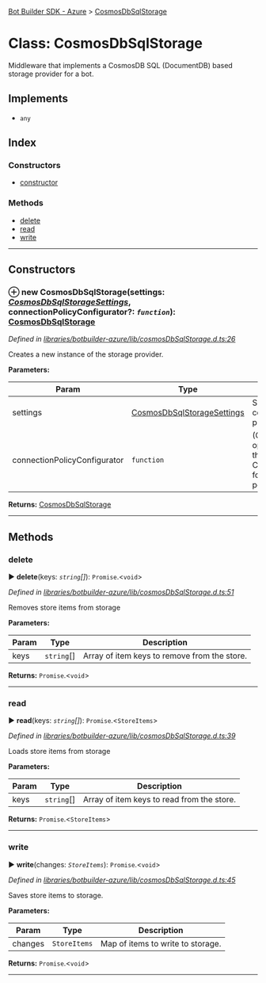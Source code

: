 [Bot Builder SDK - Azure](../README.md) > [CosmosDbSqlStorage](../classes/botbuilder_azure.cosmosdbsqlstorage.md)



# Class: CosmosDbSqlStorage


Middleware that implements a CosmosDB SQL (DocumentDB) based storage provider for a bot.

## Implements

* `any`

## Index

### Constructors

* [constructor](botbuilder_azure.cosmosdbsqlstorage.md#constructor)


### Methods

* [delete](botbuilder_azure.cosmosdbsqlstorage.md#delete)
* [read](botbuilder_azure.cosmosdbsqlstorage.md#read)
* [write](botbuilder_azure.cosmosdbsqlstorage.md#write)



---
## Constructors
<a id="constructor"></a>


### ⊕ **new CosmosDbSqlStorage**(settings: *[CosmosDbSqlStorageSettings](../interfaces/botbuilder_azure.cosmosdbsqlstoragesettings.md)*, connectionPolicyConfigurator?: *`function`*): [CosmosDbSqlStorage](botbuilder_azure.cosmosdbsqlstorage.md)


*Defined in [libraries/botbuilder-azure/lib/cosmosDbSqlStorage.d.ts:26](https://github.com/Microsoft/BotBuilder-JS/blob/0d615fe/libraries/botbuilder-azure/lib/cosmosDbSqlStorage.d.ts#L26)*



Creates a new instance of the storage provider.


**Parameters:**

| Param | Type | Description |
| ------ | ------ | ------ |
| settings | [CosmosDbSqlStorageSettings](../interfaces/botbuilder_azure.cosmosdbsqlstoragesettings.md)   |  Setting to configure the provider. |
| connectionPolicyConfigurator | `function`   |  (Optional) An optional delegate that accepts a ConnectionPolicy for customizing policies. |





**Returns:** [CosmosDbSqlStorage](botbuilder_azure.cosmosdbsqlstorage.md)

---


## Methods
<a id="delete"></a>

###  delete

► **delete**(keys: *`string`[]*): `Promise`.<`void`>



*Defined in [libraries/botbuilder-azure/lib/cosmosDbSqlStorage.d.ts:51](https://github.com/Microsoft/BotBuilder-JS/blob/0d615fe/libraries/botbuilder-azure/lib/cosmosDbSqlStorage.d.ts#L51)*



Removes store items from storage


**Parameters:**

| Param | Type | Description |
| ------ | ------ | ------ |
| keys | `string`[]   |  Array of item keys to remove from the store. |





**Returns:** `Promise`.<`void`>





___

<a id="read"></a>

###  read

► **read**(keys: *`string`[]*): `Promise`.<`StoreItems`>



*Defined in [libraries/botbuilder-azure/lib/cosmosDbSqlStorage.d.ts:39](https://github.com/Microsoft/BotBuilder-JS/blob/0d615fe/libraries/botbuilder-azure/lib/cosmosDbSqlStorage.d.ts#L39)*



Loads store items from storage


**Parameters:**

| Param | Type | Description |
| ------ | ------ | ------ |
| keys | `string`[]   |  Array of item keys to read from the store. |





**Returns:** `Promise`.<`StoreItems`>





___

<a id="write"></a>

###  write

► **write**(changes: *`StoreItems`*): `Promise`.<`void`>



*Defined in [libraries/botbuilder-azure/lib/cosmosDbSqlStorage.d.ts:45](https://github.com/Microsoft/BotBuilder-JS/blob/0d615fe/libraries/botbuilder-azure/lib/cosmosDbSqlStorage.d.ts#L45)*



Saves store items to storage.


**Parameters:**

| Param | Type | Description |
| ------ | ------ | ------ |
| changes | `StoreItems`   |  Map of items to write to storage. |





**Returns:** `Promise`.<`void`>





___


